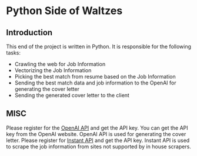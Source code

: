 # Python Side of Waltzes

## Introduction

This end of the project is written in Python. It is responsible for the following tasks:

- Crawling the web for Job Information
- Vectorizing the Job Information
- Picking the best match from resume based on the Job Information
- Sending the best match data and job information to the OpenAI for generating the cover letter
- Sending the generated cover letter to the client

## MISC

Please register for the [OpenAI API](https://platform.openai.com/) and get the API key. You can get the API key from the OpenAI website. OpenAI API is used for generating the cover letter.
Please register for [Instant API](https://web.instantapi.ai/) and get the API key. Instant API is used to scrape the job information from sites not supported by in house scrapers.
